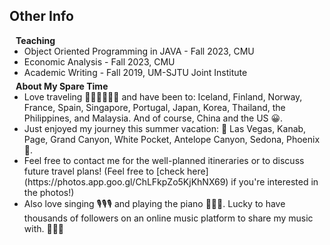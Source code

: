 ## Other Info

<h4 style="margin:0 10px 0;">Teaching</h4>
<ul style="margin:0 0 5px;">
  <li>Object Oriented Programming in JAVA - Fall 2023, CMU</li>
  <li>Economic Analysis - Fall 2023, CMU</li>
  <li>Academic Writing - Fall 2019, UM-SJTU Joint Institute</li>
</ul>

<h4 style="margin:0 10px 0;">About My Spare Time</h4>
<ul style="margin:0 0 5px;">
  <li>Love traveling 🚶‍♀️🚶‍♀️🚶‍♀️ and have been to: Iceland, Finland, Norway, France, Spain, Singapore, Portugal, Japan, Korea, Thailand, the Philippines, and Malaysia. And of course, China and the US 😀. </li>
  <li>Just enjoyed my journey this summer vacation: 🚗 Las Vegas, Kanab, Page, Grand Canyon, White Pocket, Antelope Canyon, Sedona, Phoenix 🚗. </li>
  <li>Feel free to contact me for the well-planned itineraries or to discuss future travel plans! (Feel free to [check here](https://photos.app.goo.gl/ChLFkpZo5KjKhNX69) if you're interested in the photos!)</li>
  <li>Also love singing 🎙️🎙️🎙️ and playing the piano 🎹🎹🎹. Lucky to have thousands of followers on an online music platform to share my music with. 🥰🥰🥰</li>
</ul>

<!-- <h4 style="margin:0 10px 0;">Journal Reviewers</h4>

<ul style="margin:0 0 20px;">
  <li><a href="https://www.computer.org/csdl/journal/tp"><autocolor>IEEE Transactions on Pattern Analysis and Machine Intelligence (TPAMI)</autocolor></a></li>
  <li><a href="https://www.springer.com/journal/11263"><autocolor>International Journal of Computer Vision (IJCV)</autocolor></a></li>
</ul> -->